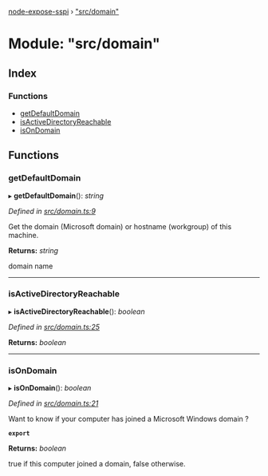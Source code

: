 [node-expose-sspi](../README.md) › ["src/domain"](_src_domain_.md)

# Module: "src/domain"

## Index

### Functions

* [getDefaultDomain](_src_domain_.md#getdefaultdomain)
* [isActiveDirectoryReachable](_src_domain_.md#isactivedirectoryreachable)
* [isOnDomain](_src_domain_.md#isondomain)

## Functions

###  getDefaultDomain

▸ **getDefaultDomain**(): *string*

*Defined in [src/domain.ts:9](https://github.com/jlguenego/node-expose-sspi/blob/52464ac/src/domain.ts#L9)*

Get the domain (Microsoft domain) or hostname (workgroup) of this machine.

**Returns:** *string*

domain name

___

###  isActiveDirectoryReachable

▸ **isActiveDirectoryReachable**(): *boolean*

*Defined in [src/domain.ts:25](https://github.com/jlguenego/node-expose-sspi/blob/52464ac/src/domain.ts#L25)*

**Returns:** *boolean*

___

###  isOnDomain

▸ **isOnDomain**(): *boolean*

*Defined in [src/domain.ts:21](https://github.com/jlguenego/node-expose-sspi/blob/52464ac/src/domain.ts#L21)*

Want to know if your computer has joined a Microsoft Windows domain ?

**`export`** 

**Returns:** *boolean*

true if this computer joined a domain, false otherwise.
